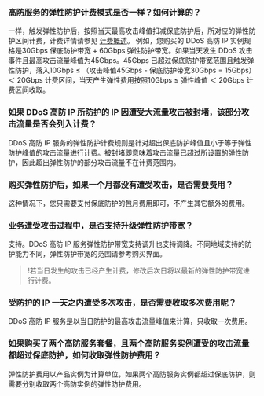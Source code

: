 
### 高防服务的弹性防护计费模式是否一样？如何计算的？
一样，触发弹性防护后，按照当天最高攻击峰值扣减保底防护后，所对应的弹性防护区间计费，计费详情请参见 [计费概述](https://cloud.tencent.com/document/product/1014/44081)。
例如，您购买的 DDoS 高防 IP 实例规格是30Gbps 保底防护带宽 + 60Gbps 弹性防护带宽。如果当天发生 DDoS 攻击事件且最高攻击流量峰值为45Gbps。45Gbps 已超过保底防护带宽范围且触发弹性防护，落入10Gbps ≤ （攻击峰值45Gbps - 保底防护带宽30Gbps = 15Gbps）＜ 20Gbps 计费区间，当天产生弹性费用按照10Gbps ≤ 弹性峰值 ＜ 20Gbps 计费区间收取。

### 如果 DDoS 高防 IP 所防护的 IP 因遭受大流量攻击被封堵，该部分攻击流量是否会列入计费？
DDoS 高防 IP 服务的弹性防护计费规则是针对超出保底防护峰值且小于等于弹性防护峰值的攻击流量进行计费。被封堵即意味着攻击流量已超过所设置的弹性防护，因此超出弹性防护的部分攻击流量不在计费范围内。

### 购买弹性防护后，如果一个月都没有遭受攻击，是否需要费用？
这种情况下，您只需要支付保底防护的包月费用即可，不产生其它额外的费用。

### 业务遭受攻击过程中，是否支持升级弹性防护带宽？
支持。DDoS 高防 IP 服务弹性防护带宽支持调升也支持调降。不同地域支持的防护能力不同，弹性防护带宽的范围请参考购买界面。
>!若当日发生的攻击已经产生计费，修改后次日将以最新的弹性防护带宽进行计费。

### 受防护的 IP 一天之内遭受多次攻击，是否需要收取多次费用呢？
DDoS 高防 IP 服务是以当日防护的最高攻击流量峰值来计算，只收取一次费用。

### 如果购买了两个高防服务套餐，且两个高防服务实例遭受的攻击流量都超过保底防护，如何收取弹性防护费用？
弹性防护费用以产品实例为计算单位，如果两个高防服务实例都超过保底防护，则需要分别收取两个高防实例的弹性防护费用。

